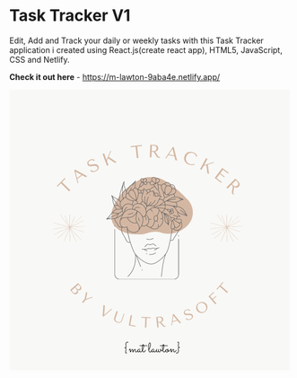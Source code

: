 # Task Tracker V1 

Edit, Add and Track your daily or weekly tasks with this Task Tracker application i created using React.js(create react app), HTML5, JavaScript, CSS and Netlify.

**Check it out here** - https://m-lawton-9aba4e.netlify.app/

![Cover image for task tracker](/cover2.png "Track your daily tasks!")
